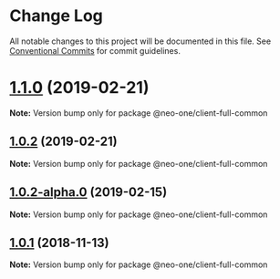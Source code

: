 # Change Log

All notable changes to this project will be documented in this file.
See [Conventional Commits](https://conventionalcommits.org) for commit guidelines.

# [1.1.0](https://github.com/neo-one-suite/neo-one/compare/@neo-one/client-full-common@1.0.2...@neo-one/client-full-common@1.1.0) (2019-02-21)

**Note:** Version bump only for package @neo-one/client-full-common





## [1.0.2](https://github.com/neo-one-suite/neo-one/compare/@neo-one/client-full-common@1.0.2-alpha.0...@neo-one/client-full-common@1.0.2) (2019-02-21)

**Note:** Version bump only for package @neo-one/client-full-common





## [1.0.2-alpha.0](https://github.com/neo-one-suite/neo-one/compare/@neo-one/client-full-common@1.0.1...@neo-one/client-full-common@1.0.2-alpha.0) (2019-02-15)

**Note:** Version bump only for package @neo-one/client-full-common





## [1.0.1](https://github.com/neo-one-suite/neo-one/compare/@neo-one/client-full-common@1.0.0...@neo-one/client-full-common@1.0.1) (2018-11-13)

**Note:** Version bump only for package @neo-one/client-full-common
